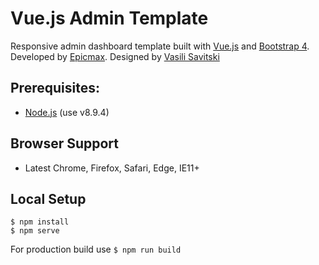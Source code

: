 # Vue.js Admin Template

Responsive admin dashboard template built with [Vue.js](https://vuejs.org) and [Bootstrap 4](https://v4-alpha.getbootstrap.com). Developed by [Epicmax](https://epicmax.co/). Designed by [Vasili Savitski](https://xxsavitski.myportfolio.com/)

## Prerequisites:

- [Node.js](https://nodejs.org/en/) (use v8.9.4)

## Browser Support
* Latest Chrome, Firefox, Safari, Edge, IE11+

## Local Setup
```
$ npm install
$ npm serve
```
For production build use `$ npm run build`